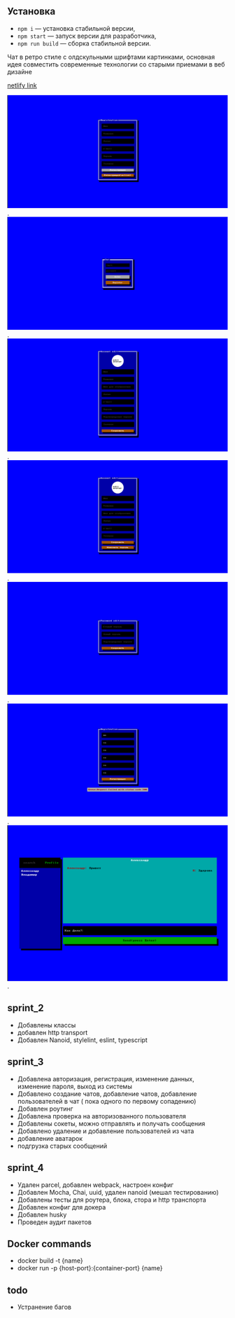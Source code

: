 ## Установка

- `npm i` — установка стабильной версии,
- `npm start` — запуск версии для разработчика,
- `npm run build` — сборка стабильной версии.

Чат в ретро стиле с олдскульными шрифтами картинками, основная идея совместить современные технологии со старыми приемами в веб дизайне

[netlify link](https://ilyakaverinchat.netlify.app/)

![picture1](/ui/Screenshot%20from%202023-03-08%2015-01-41.png).
![picture2](/ui/Screenshot%20from%202023-03-06%2022-35-36.png).
![picture3](/ui/Screenshot%20from%202023-03-08%2015-13-07.png).
![picture1](/ui/Screenshot%20from%202023-03-08%2015-15-52.png).
![picture1](/ui/Screenshot%20from%202023-03-08%2015-18-06.png).
![picture1](/ui/Screenshot%20from%202023-03-08%2015-21-10.png).
![picture1](/ui/Screenshot%20from%202023-03-08%2015-39-30.png).

## sprint_2

- Добавлены классы
- добавлен http transport
- Добавлен Nanoid, stylelint, eslint, typescript
## sprint_3
- Добавлена авторизация, регистрация, изменение данных, изменение пароля, выход из системы
- Добавлено  создание чатов, добавление чатов, добавление пользователей в чат ( пока одного по первому сопадению)
- Добавлен роутинг
- Добавлена проверка на авторизованного пользователя
- Добавлены сокеты, можно отправлять и получать сообщения
- Добавлено удаление и добавление пользователей из чата
- добавление аватарок
- подгрузка старых сообщений

## sprint_4
- Удален parcel, добавлен webpack, настроен конфиг
- Добавлен Mocha, Chai, uuid, удален nanoid (мешал тестированию)
- Добавлены тесты для роутера, блока, стора и http транспорта
- Добавлен конфиг для докера
- Добавлен husky
- Проведен аудит пакетов

## Docker commands
- docker build -t {name}
- docker run -p {host-port}:{container-port} {name}

## todo
- Устранение багов

